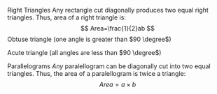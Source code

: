 Right Triangles
Any rectangle cut diagonally produces two equal right triangles. Thus, area of a right triangle is:
$$
Area=\frac{1}{2}ab
$$
Obtuse triangle (one angle is greater than $90 \degree$)

Acute triangle (all angles are less than $90 \degree$)


Parallelograms
*Any* paralellogram can be diagonally cut into two equal triangles. Thus, the area of a paralellogram is twice a triangle:
$$
Area=a\times b
$$